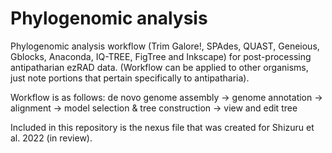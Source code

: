 # Phylogenomic analysis
 
 Phylogenomic analysis workflow (Trim Galore!, SPAdes, QUAST, Geneious, Gblocks, Anaconda, IQ-TREE, FigTree and Inkscape) for post-processing antipatharian ezRAD data. (Workflow can be applied to other organisms, just note portions that pertain specifically to antipatharia).
  
 Workflow is as follows:
 de novo genome assembly -> genome annotation -> alignment -> model selection & tree construction -> view and edit tree
 
Included in this repository is the nexus file that was created for Shizuru et al. 2022 (in review).
